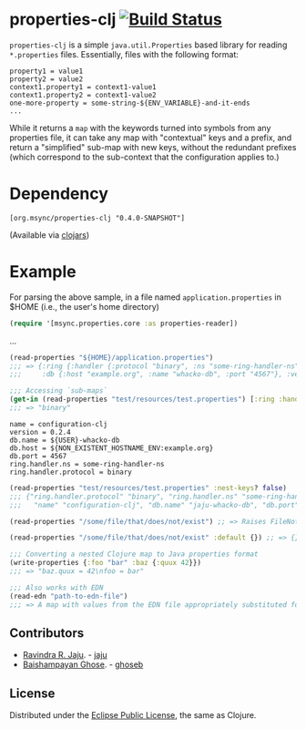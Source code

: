 # properties-clj [![Build Status](https://secure.travis-ci.org/jaju/properties-clj.png)](http://travis-ci.org/jaju/properties-clj)
`properties-clj` is a simple `java.util.Properties` based library for reading `*.properties` files. Essentially, files with the following format:

    property1 = value1
    property2 = value2
    context1.property1 = context1-value1
    context1.property2 = context1-value2
    one-more-property = some-string-${ENV_VARIABLE}-and-it-ends
    ...

While it returns a `map` with the keywords turned into symbols from any properties file, it can take any map with "contextual" keys and a prefix, and return a "simplified" sub-map with new keys, without the redundant prefixes (which correspond to the sub-context that the configuration applies to.)

# Dependency
    [org.msync/properties-clj "0.4.0-SNAPSHOT"]
(Available via [clojars](https://clojars.org/search?q=properties-clj))

# Example
For parsing the above sample, in a file named `application.properties` in $HOME (i.e., the user's home directory)

```clj
(require '[msync.properties.core :as properties-reader])
```
...
```clj
(read-properties "${HOME}/application.properties")
;;; => {:ring {:handler {:protocol "binary", :ns "some-ring-handler-ns"}}, :name "configuration-clj",
;;;     :db {:host "example.org", :name "whacko-db", :port "4567"}, :version "0.2.4"}

;;; Accessing `sub-maps`
(get-in (read-properties "test/resources/test.properties") [:ring :handler :protocol])
;;; => "binary"
```

```properties
name = configuration-clj
version = 0.2.4
db.name = ${USER}-whacko-db
db.host = ${NON_EXISTENT_HOSTNAME_ENV:example.org}
db.port = 4567
ring.handler.ns = some-ring-handler-ns
ring.handler.protocol = binary
```

```clj
(read-properties "test/resources/test.properties" :nest-keys? false)
;;; {"ring.handler.protocol" "binary", "ring.handler.ns" "some-ring-handler-ns", "db.host" "example.org",
;;;   "name" "configuration-clj", "db.name" "jaju-whacko-db", "db.port" "4567", "version" "0.2.4"}

(read-properties "/some/file/that/does/not/exist") ;; => Raises FileNotFoundException

(read-properties "/some/file/that/does/not/exist" :default {}) ;; => {}

;;; Converting a nested Clojure map to Java properties format
(write-properties {:foo "bar" :baz {:quux 42}})
;;; => "baz.quux = 42\nfoo = bar"

;;; Also works with EDN
(read-edn "path-to-edn-file")
;;; => A map with values from the EDN file appropriately substituted for env-vars
```

## Contributors
* [Ravindra R. Jaju](https://msync.org/). - [jaju](https://github.com/jaju)
* [Baishampayan Ghose](http://freegeek.in). - [ghoseb](https://github.com/ghoseb)

## License
Distributed under the [Eclipse Public License](http://www.eclipse.org/legal/epl-v10.html), the same as Clojure.
